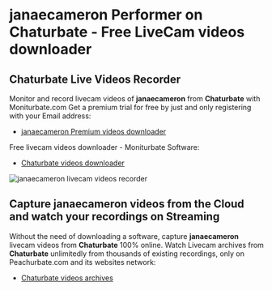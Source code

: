 # janaecameron Performer on Chaturbate - Free LiveCam videos downloader

## Chaturbate Live Videos Recorder

Monitor and record livecam videos of **janaecameron** from **Chaturbate** with Moniturbate.com
Get a premium trial for free by just and only registering with your Email address:
* [janaecameron Premium videos downloader](https://moniturbate.com/request-demo-licence-key.html)

Free livecam videos downloader - Moniturbate Software:
* [Chaturbate videos downloader](https://moniturbate.com/moniturbate-download-software.html)

![janaecameron livecam videos recorder](https://peachurnet.com/templates/moniturbate-software.png)


## Capture janaecameron videos from the Cloud and watch your recordings on Streaming

Without the need of downloading a software, capture **janaecameron** livecam videos from **Chaturbate** 100% online.
Watch Livecam archives from **Chaturbate** unlimitedly from thousands of existing recordings, only on Peachurbate.com and its websites network:
* [Chaturbate videos archives](https://peachurnet.com/)